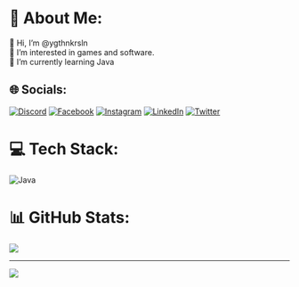 # 💫 About Me:
👋 Hi, I’m @ygthnkrsln<br>👀 I’m interested in games and software.<br>🌱 I’m currently learning Java


## 🌐 Socials:
[![Discord](https://img.shields.io/badge/Discord-%237289DA.svg?logo=discord&logoColor=white)](https://discord.gg/bequ3M#0172) [![Facebook](https://img.shields.io/badge/Facebook-%231877F2.svg?logo=Facebook&logoColor=white)](https://facebook.com/Ygthnnn) [![Instagram](https://img.shields.io/badge/Instagram-%23E4405F.svg?logo=Instagram&logoColor=white)](https://instagram.com/ygthnkrsln) [![LinkedIn](https://img.shields.io/badge/LinkedIn-%230077B5.svg?logo=linkedin&logoColor=white)](https://linkedin.com/in/ygthnkrsln) [![Twitter](https://img.shields.io/badge/Twitter-%231DA1F2.svg?logo=Twitter&logoColor=white)](https://twitter.com/forbequeM) 

# 💻 Tech Stack:
![Java](https://img.shields.io/badge/java-%23ED8B00.svg?style=for-the-badge&logo=java&logoColor=white)
# 📊 GitHub Stats:
![](https://github-readme-streak-stats.herokuapp.com/?user=ygthnkrsln&theme=vision-friendly-dark&hide_border=false)<br/>

---
[![](https://visitcount.itsvg.in/api?id=ygthnkrsln&icon=5&color=0)](https://visitcount.itsvg.in)

<!-- Proudly created with GPRM ( https://gprm.itsvg.in ) -->
